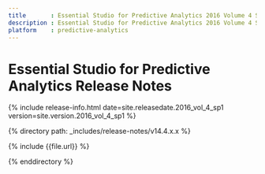 ```yaml
---
title       : Essential Studio for Predictive Analytics 2016 Volume 4 Service Pack 1 Release Notes
description : Essential Studio for Predictive Analytics 2016 Volume 4 Service Pack 1 Release Notes
platform    : predictive-analytics
---
```


# Essential Studio for Predictive Analytics Release Notes 

{% include release-info.html date=site.releasedate.2016_vol_4_sp1 version=site.version.2016_vol_4_sp1 %} 

{% directory path: _includes/release-notes/v14.4.x.x %}

{% include {{file.url}} %}

{% enddirectory %}